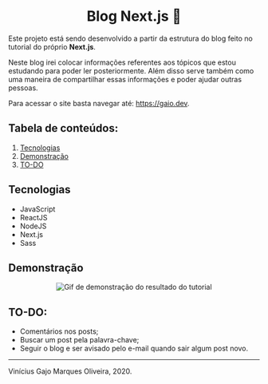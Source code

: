 <p align="center">
  <h1 align="center">Blog Next.js 🎉</h1>
</p>

Este projeto está sendo desenvolvido a partir da estrutura do blog feito no tutorial do próprio **Next.js**.

Neste blog irei colocar informações referentes aos tópicos que estou estudando para poder ler posteriormente. Além disso serve também como uma maneira de compartilhar essas informações e poder ajudar outras pessoas.

Para acessar o site basta navegar até: https://gaio.dev.

## Tabela de conteúdos:

1. [Tecnologias](#tecnologias)
2. [Demonstração](#demonstração)
3. [TO-DO](#to-do)

## Tecnologias

- JavaScript
- ReactJS
- NodeJS
- Next.js
- Sass

## Demonstração

<p align="center">
  <img src="../assets-readme/blog-demonstration.gif" alt="Gif de demonstração do resultado do tutorial" />
</p>


## TO-DO:

* Comentários nos posts;
* Buscar um post pela palavra-chave;
* Seguir o blog e ser avisado pelo e-mail quando sair algum post novo.


---
Vinícius Gajo Marques Oliveira, 2020.